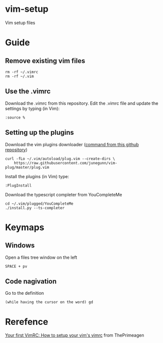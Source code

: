 # vim-setup
Vim setup files

# Guide

## Remove existing vim files

```
rm -rf ~/.vimrc
rm -rf ~/.vim
```

## Use the .vimrc

Download the .vimrc from this repository.
Edit the .vimrc file and update the settings by typing (in Vim):
```
:source %
```

## Setting up the plugins

Download the vim plugins downloader ([command from this github repository](https://github.com/junegunn/vim-plug))
```
curl -fLo ~/.vim/autoload/plug.vim --create-dirs \
    https://raw.githubusercontent.com/junegunn/vim-plug/master/plug.vim
```

Install the plugins (in Vim) type:
```
:PlugInstall
```

Download the typescript completer from YouCompleteMe
```
cd ~/.vim/plugged/YouCompleteMe
./install.py --ts-completer
```

# Keymaps

## Windows

Open a files tree window on the left
```
SPACE + pv
```

## Code nagivation
Go to the definition
```
(while having the cursor on the word) gd
```


# Rerefence

[Your first VimRC: How to setup your vim's vimrc](https://youtu.be/n9k9scbTuvQ) from ThePrimeagen

